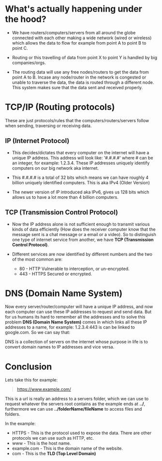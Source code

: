 # What's actually happening under the hood?

- We have routers/computers/servers from all around the globe connected with each other making a wide network (wired or wireless) which allows the data to flow for example from point A to point B to point C.

- Routing or this travelling of data from point X to point Y is handled by big companies/orgs.

- The routing data will use any free nodes/routers to get the data from point A to B. Incase any node/router in the network is congested or unable to traverse the data, the data is routed through a different node. This system makes sure that the data sent and received properly.

# TCP/IP (Routing protocols)

These are just protocols/rules that the computers/routers/servers follow when sending, traversing or receiving data. 

## IP (Internet Protocol)

- This decides/dictates that every computer on the internet will have a unique IP address. This address will look like: '#.#.#.#' where # can be an integer, for example: 1.2.3.4. These IP addresses uniquely identify computers on our big network aka internet.

- This #.#.#.# is a total of 32 bits which means we can have roughly 4 billion uniquely identified computers. This is aka IPv4 (Older Version)

- The newer version of IP introduced aka IPv6, gives us 128 bits which allows us to have a lot more than 4 billion computers.

## TCP (Transmission Control Protocol)

- Now the IP address alone is not sufficient enough to transmit various kinds of data efficiently (How does the receiver computer know that the message sent is a chat message or a email or a video). So to distinguish one type of internet service from another, we have __TCP (Transmission Control Protocol)__. 

- Different services are now identified by different numbers and the two of the most common are:
	- 80 - HTTP
		Vulnerable to interception, or un-encrypted.
	- 443 - HTTPS
		Secured or encrypted.

# DNS (Domain Name System)
Now every server/router/computer will have a unique IP address, and now each computer can use these IP addresses to request and send data. But for us humans its hard to remember all the addresses and to solve this problem **DNS (Domain Name System)** comes in which links all these IP addresses to a name, for example: 1.2.3.4:443 is can be linked to google.com. So we can say that:

DNS is a collection of servers on the internet whose purpose in life is to convert domain names to IP addresses and vice versa.

# Conclusion
Lets take this for example:
>https://www.example.com/

This is a url is really an address to a servers folder, which we can use to request whatever the servers root contains as the example ends at **../**, furthermore we can use **../folderName/fileName** to access files and folders.

In the example:
- HTTPS - This is the protocol used to expose the data. There are other protocols we can use such as HTTP, etc.
- www - This is the host name.
- example.com - This is the domain name of the website.
- com - This is the **TLD (Top Level Domain)** 